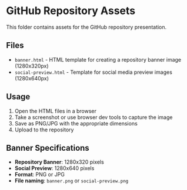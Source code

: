 # GitHub Repository Assets

This folder contains assets for the GitHub repository presentation.

## Files

- `banner.html` - HTML template for creating a repository banner image (1280x320px)
- `social-preview.html` - Template for social media preview images (1280x640px)

## Usage

1. Open the HTML files in a browser
2. Take a screenshot or use browser dev tools to capture the image
3. Save as PNG/JPG with the appropriate dimensions
4. Upload to the repository

## Banner Specifications

- **Repository Banner**: 1280x320 pixels
- **Social Preview**: 1280x640 pixels
- **Format**: PNG or JPG
- **File naming**: `banner.png` or `social-preview.png`

